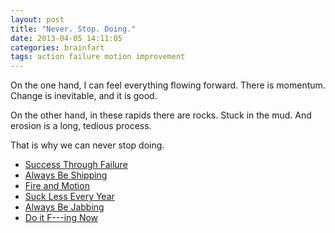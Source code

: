 ```yaml
---
layout: post
title: "Never. Stop. Doing."
date: 2013-04-05 14:11:05
categories: brainfart
tags: action failure motion improvement
---
```


On the one hand, I can feel everything flowing forward. There is momentum. Change is inevitable, and it is good.

On the other hand, in these rapids there are rocks. Stuck in the mud. And erosion is a long, tedious process.

That is why we can never stop doing.

+ [Success Through Failure][1]
+ [Always Be Shipping][2]
+ [Fire and Motion][3]
+ [Suck Less Every Year][4]
+ [Always Be Jabbing][5]
+ [Do it F---ing Now][6]

[1]: http://www.codinghorror.com/blog/2005/05/success-through-failure.html
[2]: http://www.codinghorror.com/blog/2007/07/yes-but-what-have-you-done.html
[3]: http://www.joelonsoftware.com/articles/fog0000000339.html
[4]: http://www.codinghorror.com/blog/2006/03/sucking-less-every-year.html
[5]: http://web.archive.org/web/20070715113357/http://www.knowing.net/PermaLink,guid,e5aadb98-0a69-44e3-94cb-0afa583b0c0e.aspx
[6]: http://seoblackhat.com/2007/01/29/do-it-fucking-now/


